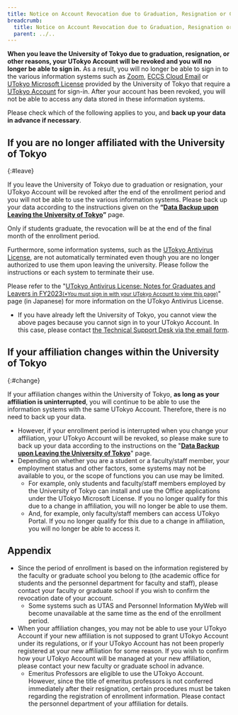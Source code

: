 ```yaml
---
title: Notice on Account Revocation due to Graduation, Resignation or Change of Affiliation
breadcrumb:
  title: Notice on Account Revocation due to Graduation, Resignation or Change of Affiliation
  parent: ../..
---
```


**When you leave the University of Tokyo due to graduation, resignation, or other reasons, your UTokyo Account will be revoked and you will no longer be able to sign in.** As a result, you will no longer be able to sign in to the various information systems such as [Zoom](/en/zoom/), [ECCS Cloud Email](/en/google/) or [UTokyo Microsoft License](/en/microsoft/) provided by the University of Tokyo that require a [UTokyo Account](/en/utokyo_account/) for sign-in. After your account has been revoked, you will not be able to access any data stored in these information systems.

Please check which of the following applies to you, and **back up your data in advance if necessary**.

## If you are no longer affiliated with the University of Tokyo
{:#leave}

If you leave the University of Tokyo due to graduation or resignation, your UTokyo Account will be revoked after the end of the enrollment period and you will not be able to use the various information systems. Please back up your data according to the instructions given on the **“[Data Backup upon Leaving the University of Tokyo](backup)”** page.

Only if students graduate, the revocation will be at the end of the final month of the enrollment period.

Furthermore, some information systems, such as the [UTokyo Antivirus License](/antivirus/), are not automatically terminated even though you are no longer authorized to use them upon leaving the university. Please follow the instructions or each system to terminate their use.

Please refer to the "[UTokyo Antivirus License: Notes for Graduates and Leavers in FY2023<small>(*You must sign in with your UTokyo Account to view this page)</small>](https://univtokyo.sharepoint.com/:u:/s/antivirus/EWHWpO6rbANMnCDH3xtWQjcBtgwnBZ4G9KgIei0VlVSxtA)" page (in Japanese) for more information on the UTokyo Antivirus License.
- If you have already left the University of Tokyo, you cannot view the above pages because you cannot sign in to your UTokyo Account. In this case, please contact [the Technical Support Desk via the email form](/en/support/#email-form).

## If your affiliation changes within the University of Tokyo
{:#change}

If your affiliation changes within the University of Tokyo, **as long as your affiliation is uninterrupted**, you will continue to be able to use the information systems with the same UTokyo Account. Therefore, there is no need to back up your data.

- However, if your enrollment period is interrupted when you change your affiliation, your UTokyo Account will be revoked, so please make sure to back up your data according to the instructions on the "**[Data Backup upon Leaving the University of Tokyo](backup)**" page.
- Depending on whether you are a student or a faculty/staff member, your employment status and other factors, some systems may not be available to you, or the scope of functions you can use may be limited.
    - For example, only students and faculty/staff members employed by the University of Tokyo can install and use the Office applications under the UTokyo Microsoft License. If you no longer qualify for this due to a change in affiliation, you will no longer be able to use them.
    - And, for example, only faculty/staff members can access UTokyo Portal. If you no longer qualify for this due to a change in affiliation, you will no longer be able to access it.

## Appendix

- Since the period of enrollment is based on the information registered by the faculty or graduate school you belong to (the academic office for students and the personnel department for faculty and staff), please contact your faculty or graduate school if you wish to confirm the revocation date of your account.
    - Some systems such as UTAS and Personnel Information MyWeb will become unavailable at the same time as the end of the enrollment period.
- When your affiliation changes, you may not be able to use your UTokyo Account if your new affiliation is not supposed to grant UTokyo Account under its regulations, or if your UTokyo Account has not been properly registered at your new affiliation for some reason. If you wish to confirm how your UTokyo Account will be managed at your new affiliation, please contact your new faculty or graduate school in advance.
    - Emeritus Professors are eligible to use the UTokyo Account. However, since the title of emeritus professors is not conferred immediately after their resignation, certain procedures must be taken regarding the registration of enrollment information. Please contact the personnel department of your affiliation for details.